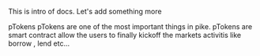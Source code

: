 This is intro of docs.
Let's add something more


pTokens
pTokens are one of the most important things in pike.
pTokens are smart contract allow the users to finally kickoff the markets activitis like borrow , lend etc...